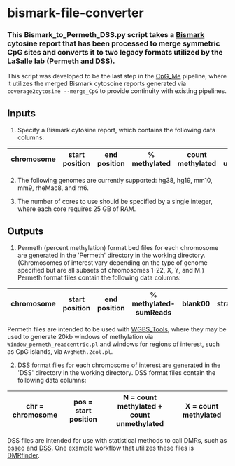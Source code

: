 # bismark-file-converter
### This Bismark_to_Permeth_DSS.py script takes a [Bismark](https://github.com/FelixKrueger/Bismark) cytosine report that has been processed to merge symmetric CpG sites and converts it to two legacy formats utilized by the LaSalle lab (Permeth and DSS).

This script was developed to be the last step in the [CpG_Me](https://github.com/ben-laufer/CpG_Me) pipeline, where it utilizes the merged Bismark cytosoine reports generated via `coverage2cytosine --merge_CpG` to provide continuity with existing pipelines. 

## Inputs 

1. Specify a Bismark cytosine report, which contains the following data columns:

| chromosome | start position | end position  | % methylated  | count methylated | count unmethylated |
| ---------- | -------------- | ------------- | ------------- | ---------------- | ------------------ |

2. The following genomes are currently supported: hg38, hg19, mm10, mm9, rheMac8, and rn6.

3. The number of cores to use should be specified by a single integer, where each core requires 25 GB of RAM. 

## Outputs

1. Permeth (percent methylation) format bed files for each chromosome are generated in the 'Permeth' directory in the working directory. 
(Chromosomes of interest vary depending on the type of genome specified but are all subsets of chromosomes 1-22, X, Y, and M.)
Permeth format files contain the following data columns:

| chromosome | start position | end position | % methylated-sumReads | blank00  | strand | blank01 | blank02 | color | 
| ---------- | -------------- | ------------ | --------------------- | ---------| ------ | ------- | ------- | ----- |

Permeth files are intended to be used with [WGBS_Tools](https://github.com/kwdunaway/WGBS_Tools/tree/perl_code), where they may be used to generate 20kb windows of methylation via `Window_permeth_readcentric.pl` and windows for regions of interest, such as CpG islands, via `AvgMeth.2col.pl`.

2. DSS format files for each chromosome of interest are generated in the 'DSS' directory in the working directory.
DSS format files contain the following data columns:

| chr = chromosome | pos = start position | N = count methylated + count unmethylated  | X = count methylated  |
| ---------------- | -------------------- | ------------------------------------------ | --------------------- |

DSS files are intended for use with statistical methods to call DMRs, such as [bsseq](https://bioconductor.org/packages/release/bioc/html/bsseq.html) and [DSS](https://bioconductor.org/packages/release/bioc/html/DSS.html). One example workflow that utilizes these files is [DMRfinder](https://github.com/cemordaunt/DMRfinder). 
